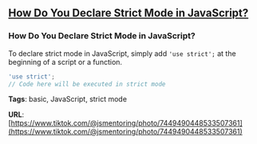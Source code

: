 ## [How Do You Declare Strict Mode in JavaScript?](#how-do-you-declare-strict-mode-in-javascript)

### How Do You Declare Strict Mode in JavaScript?

To declare strict mode in JavaScript, simply add `'use strict';` at the beginning of a script or a function.

```javascript
'use strict';
// Code here will be executed in strict mode
```

**Tags**: basic, JavaScript, strict mode

**URL**: [https://www.tiktok.com/@jsmentoring/photo/7449490448533507361](https://www.tiktok.com/@jsmentoring/photo/7449490448533507361)
